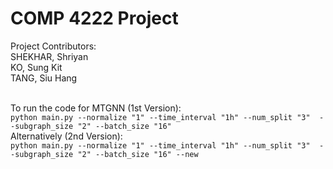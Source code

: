 <h1> COMP 4222 Project </h1>
Project Contributors: </br>
SHEKHAR, Shriyan </br>
KO, Sung Kit </br>
TANG, Siu Hang </br>
</br>

To run the code for MTGNN (1st Version): </br>
```python main.py --normalize "1" --time_interval "1h" --num_split "3"  --subgraph_size "2" --batch_size "16"``` </br>
Alternatively (2nd Version): </br>
```python main.py --normalize "1" --time_interval "1h" --num_split "3"  --subgraph_size "2" --batch_size "16" --new```



